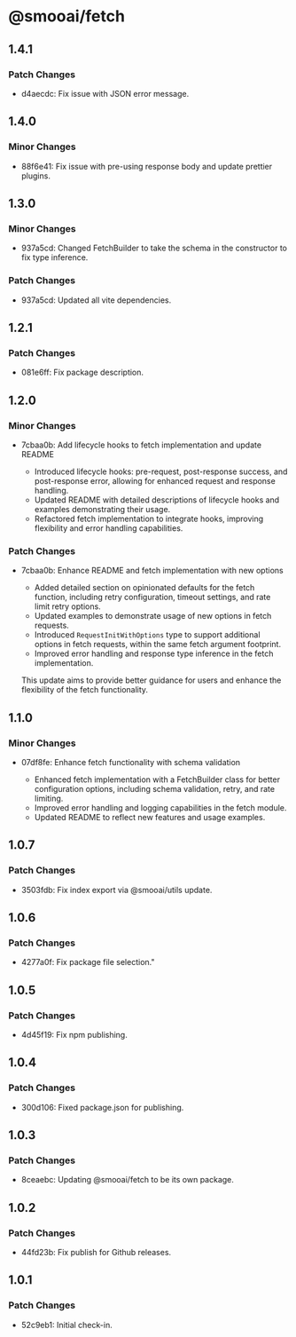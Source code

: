# @smooai/fetch

## 1.4.1

### Patch Changes

- d4aecdc: Fix issue with JSON error message.

## 1.4.0

### Minor Changes

- 88f6e41: Fix issue with pre-using response body and update prettier plugins.

## 1.3.0

### Minor Changes

- 937a5cd: Changed FetchBuilder to take the schema in the constructor to fix type inference.

### Patch Changes

- 937a5cd: Updated all vite dependencies.

## 1.2.1

### Patch Changes

- 081e6ff: Fix package description.

## 1.2.0

### Minor Changes

- 7cbaa0b: Add lifecycle hooks to fetch implementation and update README

    - Introduced lifecycle hooks: pre-request, post-response success, and post-response error, allowing for enhanced request and response handling.
    - Updated README with detailed descriptions of lifecycle hooks and examples demonstrating their usage.
    - Refactored fetch implementation to integrate hooks, improving flexibility and error handling capabilities.

### Patch Changes

- 7cbaa0b: Enhance README and fetch implementation with new options

    - Added detailed section on opinionated defaults for the fetch function, including retry configuration, timeout settings, and rate limit retry options.
    - Updated examples to demonstrate usage of new options in fetch requests.
    - Introduced `RequestInitWithOptions` type to support additional options in fetch requests, within the same fetch argument footprint.
    - Improved error handling and response type inference in the fetch implementation.

    This update aims to provide better guidance for users and enhance the flexibility of the fetch functionality.

## 1.1.0

### Minor Changes

- 07df8fe: Enhance fetch functionality with schema validation

    - Enhanced fetch implementation with a FetchBuilder class for better configuration options, including schema validation, retry, and rate limiting.
    - Improved error handling and logging capabilities in the fetch module.
    - Updated README to reflect new features and usage examples.

## 1.0.7

### Patch Changes

- 3503fdb: Fix index export via @smooai/utils update.

## 1.0.6

### Patch Changes

- 4277a0f: Fix package file selection."

## 1.0.5

### Patch Changes

- 4d45f19: Fix npm publishing.

## 1.0.4

### Patch Changes

- 300d106: Fixed package.json for publishing.

## 1.0.3

### Patch Changes

- 8ceaebc: Updating @smooai/fetch to be its own package.

## 1.0.2

### Patch Changes

- 44fd23b: Fix publish for Github releases.

## 1.0.1

### Patch Changes

- 52c9eb1: Initial check-in.
